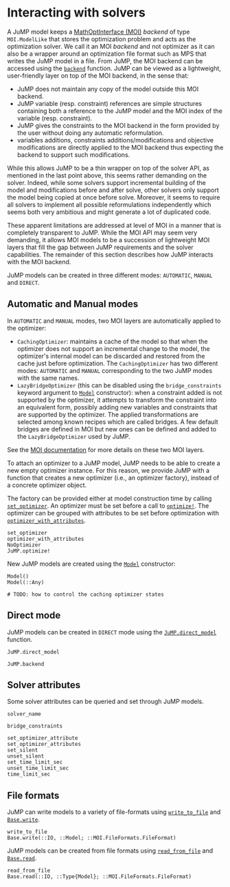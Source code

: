 Interacting with solvers
========================

A JuMP model keeps a [MathOptInterface (MOI)](https://github.com/JuliaOpt/MathOptInterface.jl)
*backend* of type `MOI.ModelLike` that stores the optimization
problem and acts as the optimization solver. We call it an MOI *backend* and not
optimizer as it can also be a wrapper around an optimization file format such as
MPS that writes the JuMP model in a file. From JuMP, the MOI
backend can be accessed using the [`backend`](@ref) function. JuMP can be
viewed as a lightweight, user-friendly layer on top of the MOI backend, in the
sense that:

* JuMP does not maintain any copy of the model outside this MOI backend.
* JuMP variable (resp. constraint) references are simple structures containing
  both a reference to the JuMP model and the MOI index of the variable (resp.
  constraint).
* JuMP gives the constraints to the MOI backend in the form provided by the user
  without doing any automatic reformulation.
* variables additions, constraints additions/modifications and objective
  modifications are directly applied to the MOI backend thus expecting the
  backend to support such modifications.

While this allows JuMP to be a thin wrapper on top of the solver API, as
mentioned in the last point above, this seems rather demanding on the solver.
Indeed, while some solvers support incremental building of the model and
modifications before and after solve, other solvers only support the model being
copied at once before solve. Moreover, it seems to require all solvers to
implement all possible reformulations independently which seems both very
ambitious and might generate a lot of duplicated code.

These apparent limitations are addressed at level of MOI in a manner
that is completely transparent to JuMP. While the MOI API may seem very
demanding, it allows MOI models to be a succession of lightweight MOI layers
that fill the gap between JuMP requirements and the solver capabilities. The
remainder of this section describes how JuMP interacts with the MOI backend.

JuMP models can be created in three different modes: `AUTOMATIC`, `MANUAL` and
`DIRECT`.

## Automatic and Manual modes

In `AUTOMATIC` and `MANUAL` modes, two MOI layers are automatically applied to
the optimizer:

* `CachingOptimizer`: maintains a cache of the model so that when the optimizer
  does not support an incremental change to the model, the optimizer's internal
  model can be discarded and restored from the cache just before optimization.
  The `CachingOptimizer` has two different modes: `AUTOMATIC` and `MANUAL`
  corresponding to the two JuMP modes with the same names.
* `LazyBridgeOptimizer` (this can be disabled using the `bridge_constraints`
  keyword argument to [`Model`](@ref) constructor): when a constraint added is
  not supported by the optimizer, it attempts to transform the constraint into
  an equivalent form, possibly adding new variables and constraints that are
  supported by the optimizer. The applied transformations are selected among
  known recipes which are called bridges. A few default bridges are defined in
  MOI but new ones can be defined and added to the `LazyBridgeOptimizer` used by
  JuMP.

See the [MOI documentation](http://www.juliaopt.org/MathOptInterface.jl/v0.9.1/)
for more details on these two MOI layers.

To attach an optimizer to a JuMP model, JuMP needs to be able to create a new
empty optimizer instance. For this reason, we provide JuMP with a function
that creates a new optimizer (i.e., an optimizer factory), instead of a concrete
optimizer object.

The factory can be provided either at model construction time by calling
[`set_optimizer`](@ref). An optimizer must be set before a call to
[`optimize!`](@ref). The optimizer can be grouped with attributes to be
set before optimization with [`optimizer_with_attributes`](@ref).
```@docs
set_optimizer
optimizer_with_attributes
NoOptimizer
JuMP.optimize!
```

New JuMP models are created using the [`Model`](@ref) constructor:
```@docs
Model()
Model(::Any)
```

```@meta
# TODO: how to control the caching optimizer states
```

## Direct mode

JuMP models can be created in `DIRECT` mode using the
[`JuMP.direct_model`](@ref) function.
```@docs
JuMP.direct_model
```

```@docs
JuMP.backend
```

## Solver attributes

Some solver attributes can be queried and set through JuMP models.

```@docs
solver_name

bridge_constraints

set_optimizer_attribute
set_optimizer_attributes
set_silent
unset_silent
set_time_limit_sec
unset_time_limit_sec
time_limit_sec
```

## File formats

JuMP can write models to a variety of file-formats using [`write_to_file`](@ref)
and [`Base.write`](@ref).
```@docs
write_to_file
Base.write(::IO, ::Model; ::MOI.FileFormats.FileFormat)
```

JuMP models can be created from file formats using [`read_from_file`](@ref) and
[`Base.read`](@ref).
```@docs
read_from_file
Base.read(::IO, ::Type{Model}; ::MOI.FileFormats.FileFormat)
```
